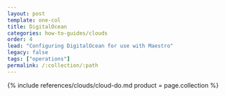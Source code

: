 ```yaml
---
layout: post
template: one-col
title: DigitalOcean
categories: how-to-guides/clouds
order: 4
lead: "Configuring DigitalOcean for use with Maestro"
legacy: false
tags: ["operations"]
permalink: /:collection/:path
---
```



{% include references/clouds/cloud-do.md  product = page.collection %}
